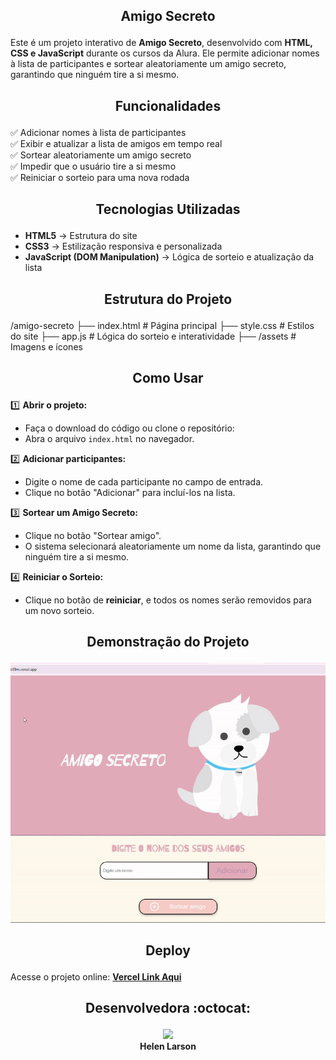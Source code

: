 ## <p align="center"> Amigo Secreto </p>

Este é um projeto interativo de **Amigo Secreto**, desenvolvido com **HTML, CSS e JavaScript** durante os cursos da Alura.
Ele permite adicionar nomes à lista de participantes e sortear aleatoriamente um amigo secreto, garantindo que ninguém tire a si mesmo.  

## <p align="center">Funcionalidades  </p>
✅ Adicionar nomes à lista de participantes  
✅ Exibir e atualizar a lista de amigos em tempo real  
✅ Sortear aleatoriamente um amigo secreto  
✅ Impedir que o usuário tire a si mesmo  
✅ Reiniciar o sorteio para uma nova rodada  

## <p align="center">Tecnologias Utilizadas</p> 
- **HTML5** → Estrutura do site  
- **CSS3** → Estilização responsiva e personalizada  
- **JavaScript (DOM Manipulation)** → Lógica de sorteio e atualização da lista  

## <p align="center">Estrutura do Projeto</p> 
/amigo-secreto ├── index.html # Página principal ├── style.css # Estilos do site ├── app.js # Lógica do sorteio e interatividade ├── /assets # Imagens e ícones

## <p align="center">Como Usar </p>
1️⃣ **Abrir o projeto:**  
   - Faça o download do código ou clone o repositório:  
   - Abra o arquivo `index.html` no navegador.  

2️⃣ **Adicionar participantes:**  
   - Digite o nome de cada participante no campo de entrada.  
   - Clique no botão "Adicionar" para incluí-los na lista.  

3️⃣ **Sortear um Amigo Secreto:**  
   - Clique no botão "Sortear amigo".  
   - O sistema selecionará aleatoriamente um nome da lista, garantindo que ninguém tire a si mesmo.  

4️⃣ **Reiniciar o Sorteio:**  
   - Clique no botão de **reiniciar**, e todos os nomes serão removidos para um novo sorteio.  

##  <p align="center">Demonstração do Projeto</p>

![Demo](https://github.com/Helenlarson/challenge-amigo-secreto/blob/main/ezgif-5a4a0762c5a1f7.gif)

##  <p align="center">Deploy </p>
Acesse o projeto online: **[Vercel Link Aqui](https://challenge-amigo-secreto-o59m.vercel.app/)**  

## <p align="center">Desenvolvedora :octocat:  </p>

<p align="center">
  <img src="https://avatars.githubusercontent.com/u/171495569?u=481fb51b78ad131c71a0afab3b6f5315af17c6a1&v=4" width="250"/>
  <br>
  <strong>Helen Larson</strong>
</p>
